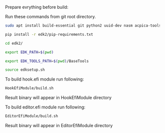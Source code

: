 Prepare evrything before build:

Run these commands from git root directory.

```bash
sudo apt install build-essential git python2 uuid-dev nasm acpica-tools
```

```bash
pip install -r edk2/pip-requirements.txt
```

```bash
cd edk2/
```

```bash
export EDK_PATH=$(pwd)
```

```bash
export EDK_TOOLS_PATH=$(pwd)/BaseTools
```
```bash
source edksetup.sh
```

To build hook.efi module run following:

```bash
HookEfiModule/build.sh
```
Result binary will appear in HookEfiModule directory

To build editor.efi module run following:

```bash
EditorEfiModule/build.sh
```
Result binary will appear in EditorEfiModule directory

